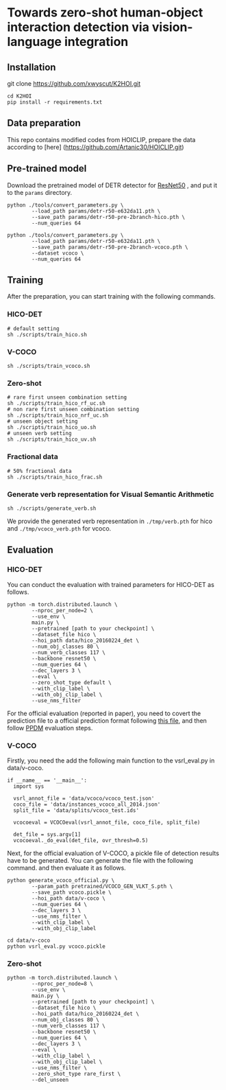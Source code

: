 #  Towards zero-shot human-object interaction detection via vision-language integration
## Installation
git clone https://github.com/xwyscut/K2HOI.git

```
cd K2HOI
pip install -r requirements.txt
```

## Data preparation
This repo contains modified codes from HOICLIP, prepare the data according to [here] (https://github.com/Artanic30/HOICLIP.git)


## Pre-trained model

Download the pretrained model of DETR detector for [ResNet50](https://dl.fbaipublicfiles.com/detr/detr-r50-e632da11.pth)
, and put it to the `params` directory.

```
python ./tools/convert_parameters.py \
        --load_path params/detr-r50-e632da11.pth \
        --save_path params/detr-r50-pre-2branch-hico.pth \
        --num_queries 64

python ./tools/convert_parameters.py \
        --load_path params/detr-r50-e632da11.pth \
        --save_path params/detr-r50-pre-2branch-vcoco.pth \
        --dataset vcoco \
        --num_queries 64
```

## Training

After the preparation, you can start training with the following commands.

### HICO-DET

```
# default setting
sh ./scripts/train_hico.sh
```

### V-COCO

```
sh ./scripts/train_vcoco.sh
```

### Zero-shot

```
# rare first unseen combination setting
sh ./scripts/train_hico_rf_uc.sh
# non rare first unseen combination setting
sh ./scripts/train_hico_nrf_uc.sh
# unseen object setting
sh ./scripts/train_hico_uo.sh
# unseen verb setting
sh ./scripts/train_hico_uv.sh
```

### Fractional data

```
# 50% fractional data
sh ./scripts/train_hico_frac.sh
```

### Generate verb representation for Visual Semantic Arithmetic

```
sh ./scripts/generate_verb.sh
```

We provide the generated verb representation in `./tmp/verb.pth` for hico and `./tmp/vcoco_verb.pth` for vcoco.

## Evaluation

### HICO-DET

You can conduct the evaluation with trained parameters for HICO-DET as follows.

```
python -m torch.distributed.launch \
        --nproc_per_node=2 \
        --use_env \
        main.py \
        --pretrained [path to your checkpoint] \
        --dataset_file hico \
        --hoi_path data/hico_20160224_det \
        --num_obj_classes 80 \
        --num_verb_classes 117 \
        --backbone resnet50 \
        --num_queries 64 \
        --dec_layers 3 \
        --eval \
        --zero_shot_type default \
        --with_clip_label \
        --with_obj_clip_label \
        --use_nms_filter
```

For the official evaluation (reported in paper), you need to covert the prediction file to a official prediction format
following [this file](./tools/covert_annot_for_official_eval.py), and then
follow [PPDM](https://github.com/YueLiao/PPDM) evaluation steps.

### V-COCO

Firstly, you need the add the following main function to the vsrl_eval.py in data/v-coco.

```
if __name__ == '__main__':
  import sys

  vsrl_annot_file = 'data/vcoco/vcoco_test.json'
  coco_file = 'data/instances_vcoco_all_2014.json'
  split_file = 'data/splits/vcoco_test.ids'

  vcocoeval = VCOCOeval(vsrl_annot_file, coco_file, split_file)

  det_file = sys.argv[1]
  vcocoeval._do_eval(det_file, ovr_thresh=0.5)
```

Next, for the official evaluation of V-COCO, a pickle file of detection results have to be generated. You can generate
the file with the following command. and then evaluate it as follows.

```
python generate_vcoco_official.py \
        --param_path pretrained/VCOCO_GEN_VLKT_S.pth \
        --save_path vcoco.pickle \
        --hoi_path data/v-coco \
        --num_queries 64 \
        --dec_layers 3 \
        --use_nms_filter \
        --with_clip_label \
        --with_obj_clip_label

cd data/v-coco
python vsrl_eval.py vcoco.pickle

```

### Zero-shot

```
python -m torch.distributed.launch \
        --nproc_per_node=8 \
        --use_env \
        main.py \
        --pretrained [path to your checkpoint] \
        --dataset_file hico \
        --hoi_path data/hico_20160224_det \
        --num_obj_classes 80 \
        --num_verb_classes 117 \
        --backbone resnet50 \
        --num_queries 64 \
        --dec_layers 3 \
        --eval \
        --with_clip_label \
        --with_obj_clip_label \
        --use_nms_filter \
        --zero_shot_type rare_first \
        --del_unseen
```